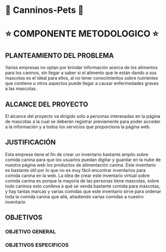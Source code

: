 # :dog: Canninos-Pets :dog:

# :star: COMPONENTE METODOLOGICO :star:

## PLANTEAMIENTO DEL PROBLEMA
Varias empresas no optan por brindar información acerca de los alimentos para los caninos, sin llegar a saber si el alimento que le están dando a sus mascotas es el ideal para ellos, al no tener conocimientos sobre nutrientes que contiene u otros aspectos puede llegar a causar enfermedades graves a las mascotas.  
## ALCANCE DEL PROYECTO
El alcance del proyecto va dirigido solo a personas interesadas en la página de mascotas a la cual se deberán registrar previamente para poder acceder a la información y a todos los servicios que proporciona la página web.
## JUSTIFICACIÓN
Esta empresa tiene el fin de crear un inventario bastante amplio sobre comida canina para que los usuarios puedan digitar y guardar en la nube de nuestra página web los productos de alimentación canina. Este inventario es bastante útil por lo que no es muy fácil encontrar inventarios para comida canina en la web.
La idea de crear este inventario virtual sobre comida canina es porque la mayoría de las personas tiene mascotas, sobre todo caninos esto conlleva a qué se venda bastante comida para mascotas, y hay tantas marcas y varias comidas que este inventario sirve para ordenar toda la comida canina que allá, añadiendo varias comidas a nuestro inventario 


## OBJETIVOS
### OBJETIVO GENERAL
### OBJETIVOS ESPECIFICOS
